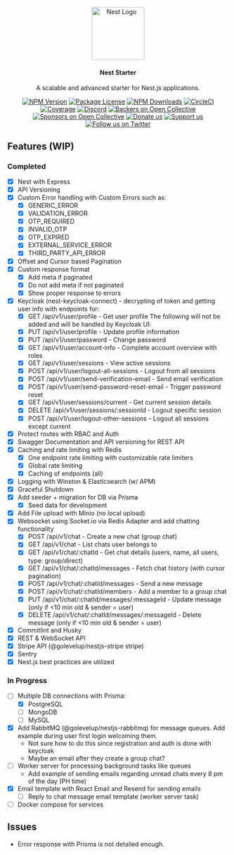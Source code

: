 <p align="center">
  <a href="http://nestjs.com/" target="blank"><img src="https://nestjs.com/img/logo-small.svg" width="120" alt="Nest Logo" /></a>
</p>

[circleci-image]: https://img.shields.io/circleci/build/github/nestjs/nest/master?token=abc123def456
[circleci-url]: https://circleci.com/gh/nestjs/nest

  <h4 align="center">Nest Starter</h4>
  <p align="center">A scalable and advanced starter for Nest.js applications.</p>
    <p align="center">
<a href="https://www.npmjs.com/~nestjscore" target="_blank"><img src="https://img.shields.io/npm/v/@nestjs/core.svg" alt="NPM Version" /></a>
<a href="https://www.npmjs.com/~nestjscore" target="_blank"><img src="https://img.shields.io/npm/l/@nestjs/core.svg" alt="Package License" /></a>
<a href="https://www.npmjs.com/~nestjscore" target="_blank"><img src="https://img.shields.io/npm/dm/@nestjs/common.svg" alt="NPM Downloads" /></a>
<a href="https://circleci.com/gh/nestjs/nest" target="_blank"><img src="https://img.shields.io/circleci/build/github/nestjs/nest/master" alt="CircleCI" /></a>
<a href="https://coveralls.io/github/nestjs/nest?branch=master" target="_blank"><img src="https://coveralls.io/repos/github/nestjs/nest/badge.svg?branch=master#9" alt="Coverage" /></a>
<a href="https://discord.gg/G7Qnnhy" target="_blank"><img src="https://img.shields.io/badge/discord-online-brightgreen.svg" alt="Discord"/></a>
<a href="https://opencollective.com/nest#backer" target="_blank"><img src="https://opencollective.com/nest/backers/badge.svg" alt="Backers on Open Collective" /></a>
<a href="https://opencollective.com/nest#sponsor" target="_blank"><img src="https://opencollective.com/nest/sponsors/badge.svg" alt="Sponsors on Open Collective" /></a>
  <a href="https://paypal.me/kamilmysliwiec" target="_blank"><img src="https://img.shields.io/badge/Donate-PayPal-ff3f59.svg" alt="Donate us"/></a>
    <a href="https://opencollective.com/nest#sponsor"  target="_blank"><img src="https://img.shields.io/badge/Support%20us-Open%20Collective-41B883.svg" alt="Support us"></a>
  <a href="https://twitter.com/nestframework" target="_blank"><img src="https://img.shields.io/twitter/follow/nestframework.svg?style=social&label=Follow" alt="Follow us on Twitter"></a>
</p>
  <!--[![Backers on Open Collective](https://opencollective.com/nest/backers/badge.svg)](https://opencollective.com/nest#backer)
  [![Sponsors on Open Collective](https://opencollective.com/nest/sponsors/badge.svg)](https://opencollective.com/nest#sponsor)-->

## Features (WIP)

### Completed

- [x] Nest with Express
- [x] API Versioning
- [x] Custom Error handling with Custom Errors such as:
  - [x] GENERIC_ERROR
  - [x] VALIDATION_ERROR
  - [x] OTP_REQUIRED
  - [x] INVALID_OTP
  - [x] OTP_EXPIRED
  - [x] EXTERNAL_SERVICE_ERROR
  - [x] THIRD_PARTY_API_ERROR
- [x] Offset and Cursor based Pagination
- [x] Custom response format
  - [x] Add meta if paginated
  - [x] Do not add meta if not paginated
  - [x] Show proper response to errors
- [x] Keycloak (nest-keycloak-connect) - decrypting of token and getting user info with endpoints for:
  - [x] GET /api/v1/user/profile - Get user profile
        The following will not be added and will be handled by Keycloak UI:
  - [x] PUT /api/v1/user/profile - Update profile information
  - [x] PUT /api/v1/user/password - Change password
  - [x] GET /api/v1/user/account-info - Complete account overview with roles
  - [x] GET /api/v1/user/sessions - View active sessions
  - [x] POST /api/v1/user/logout-all-sessions - Logout from all sessions
  - [x] POST /api/v1/user/send-verification-email - Send email verification
  - [x] POST /api/v1/user/send-password-reset-email - Trigger password reset
  - [x] GET /api/v1/user/sessions/current - Get current session details
  - [x] DELETE /api/v1/user/sessions/:sessionId - Logout specific session
  - [x] POST /api/v1/user/logout-other-sessions - Logout all sessions except current
- [x] Protect routes with RBAC and Auth
- [x] Swagger Documentation and API versioning for REST API
- [x] Caching and rate limiting with Redis
  - [x] One endpoint rate limiting with customizable rate limiters
  - [x] Global rate limiting
  - [x] Caching of endpoints (all)
- [x] Logging with Winston & Elasticsearch (w/ APM)
- [x] Graceful Shutdown
- [x] Add seeder + migration for DB via Prisma
  - [x] Seed data for development
- [x] Add File upload with Minio (no local upload)
- [x] Websocket using Socket.io via Redis Adapter and add chatting functionality
  - [x] POST /api/v1/chat - Create a new chat (group chat)
  - [x] GET /api/v1/chat - List chats user belongs to
  - [x] GET /api/v1/chat/:chatId - Get chat details (users, name, all users, type: group/direct)
  - [x] GET /api/v1/chat/:chatId/messages - Fetch chat history (with cursor pagination)
  - [x] POST /api/v1/chat/:chatId/messages - Send a new message
  - [x] POST /api/v1/chat/:chatId/members - Add a member to a group chat
  - [x] PUT /api/v1/chat/:chatId/messages/:messageId - Update message (only if <10 min old & sender = user)
  - [x] DELETE /api/v1/chat/:chatId/messages/:messageId - Delete message (only if <10 min old & sender = user)
- [x] Commitlint and Husky
- [x] REST & WebSocket API
- [x] Stripe API (@golevelup/nestjs-stripe stripe)
- [x] Sentry
- [x] Nest.js best practices are utilized

### In Progress

- [ ] Multiple DB connections with Prisma:
  - [x] PostgreSQL
  - [ ] MongoDB
  - [ ] MySQL
- [x] Add RabbitMQ (@golevelup/nestjs-rabbitmq) for message queues. Add example during user first login welcoming them.
  - Not sure how to do this since registration and auth is done with keycloak
  - Maybe an email after they create a group chat?
- [ ] Worker server for processing background tasks like queues
  - Add example of sending emails regarding unread chats every 8 pm of the day (PH time)
- [x] Email template with React Email and Resend for sending emails
  - [ ] Reply to chat message email template (worker server task)
- [ ] Docker compose for services

## Issues

- Error response with Prisma is not detailed enough.
